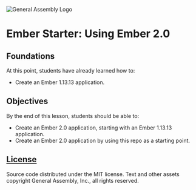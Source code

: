 ![General Assembly Logo](https://camo.githubusercontent.com/1a91b05b8f4d44b5bbfb83abac2b0996d8e26c92/687474703a2f2f692e696d6775722e636f6d2f6b6538555354712e706e67)

# Ember Starter: Using Ember 2.0

## Foundations
At this point, students have already learned how to:

- Create an Ember 1.13.13 application.

## Objectives
By the end of this lesson, students should be able to:

- Create an Ember 2.0 application, starting with an Ember 1.13.13 application.
- Create an Ember 2.0 application by using this repo as a starting point.

[License](LICENSE)
------------------

Source code distributed under the MIT license. Text and other assets copyright
General Assembly, Inc., all rights reserved.

